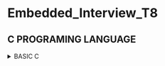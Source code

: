 # Embedded_Interview_T8
## C PROGRAMING LANGUAGE
<details>	
<summary>BASIC C </summary>
	
### Variable
- A variable in C is a memory location with some name that helps store some form of data and retrieves it when required. We can store different types of data in the variable and reuse the same variable for storing some other data any of times.
  
- C variable Syntax :

```c
      data_type variable_name = value; // defining single variable
      data_type variable_name1, variable_name2; // defining mutilple variable
``` 
  Example :

```c
	int a = 10; // Create a variable is a that have data type is int and value is 10.
	float b,c; // Create two variables are a and b that have data type is float and value is uninitialized.
```
### Type of data in C

- The data types in C can be classified as follows:

| Types | Description |
|:------:|:--------:|
| Primitive Data Types | Primitive data types are the most basic data types that are used for representing simple values such as integers, float, characters, etc. |
| User Defined Data Types | The user-defined data types are defined by the user himself. |
| Derived Types | The data types that are derived from the primitive or built-in datatypes are referred to as Derived Data Types. |

| Data Type | Size (bytes) | Range | Format Specifier |
|:---------:|:------------:|:-----:|:----------------:|
| short int | 2 | -32,768 to 32,767 | %hd |
| unsigned short int | 2 | 0 to 65,535 | %hu | 
| unsigned int | 4 | 0 to 4,294,967,295 | %u |
|int | 4 | -2,147,483,648 to 2,147,483,647 | %d | 
| long int | 4 | -2,147,483,648 to 2,147,483,647 | %ld | 
 
unsigned long int 
 	4 
 	0 to 4,294,967,295 
 	%lu 
 
long long int 
 	8 
 	-(2^63) to (2^63)-1 
 	%lld 
 
unsigned long long int 
 	8 
 	0 to 18,446,744,073,709,551,615 
 	%llu 
 
signed char 
 	1 
 	-128 to 127 
 	%c 
 
unsigned char 
 	1 
 	0 to 255 
 	%c 
 
float 
 	4 
 	1.2E-38 to 3.4E+38	%f 
 
double 
 	8 
 	1.7E-308 to 1.7E+308	%lf 
 
long double 
 	16 
 	3.4E-4932 to 1.1E+4932	%Lf 
  


